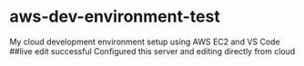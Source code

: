 # aws-dev-environment-test
My cloud development environment setup using AWS EC2 and VS Code
##live edit successful Configured this server and editing directly from cloud
